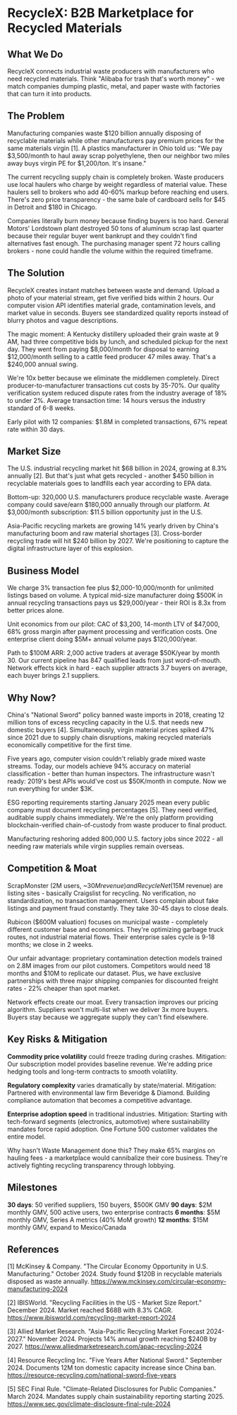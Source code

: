 # RecycleX: B2B Marketplace for Recycled Materials

## What We Do

RecycleX connects industrial waste producers with manufacturers who need recycled materials. Think "Alibaba for trash that's worth money" - we match companies dumping plastic, metal, and paper waste with factories that can turn it into products.

## The Problem

Manufacturing companies waste $120 billion annually disposing of recyclable materials while other manufacturers pay premium prices for the same materials virgin [1]. A plastics manufacturer in Ohio told us: "We pay $3,500/month to haul away scrap polyethylene, then our neighbor two miles away buys virgin PE for $1,200/ton. It's insane."

The current recycling supply chain is completely broken. Waste producers use local haulers who charge by weight regardless of material value. These haulers sell to brokers who add 40-60% markup before reaching end users. There's zero price transparency - the same bale of cardboard sells for $45 in Detroit and $180 in Chicago. 

Companies literally burn money because finding buyers is too hard. General Motors' Lordstown plant destroyed 50 tons of aluminum scrap last quarter because their regular buyer went bankrupt and they couldn't find alternatives fast enough. The purchasing manager spent 72 hours calling brokers - none could handle the volume within the required timeframe.

## The Solution

RecycleX creates instant matches between waste and demand. Upload a photo of your material stream, get five verified bids within 2 hours. Our computer vision API identifies material grade, contamination levels, and market value in seconds. Buyers see standardized quality reports instead of blurry photos and vague descriptions.

The magic moment: A Kentucky distillery uploaded their grain waste at 9 AM, had three competitive bids by lunch, and scheduled pickup for the next day. They went from paying $8,000/month for disposal to earning $12,000/month selling to a cattle feed producer 47 miles away. That's a $240,000 annual swing.

We're 10x better because we eliminate the middlemen completely. Direct producer-to-manufacturer transactions cut costs by 35-70%. Our quality verification system reduced dispute rates from the industry average of 18% to under 2%. Average transaction time: 14 hours versus the industry standard of 6-8 weeks.

Early pilot with 12 companies: $1.8M in completed transactions, 67% repeat rate within 30 days.

## Market Size

The U.S. industrial recycling market hit $68 billion in 2024, growing at 8.3% annually [2]. But that's just what gets recycled - another $450 billion in recyclable materials goes to landfills each year according to EPA data.

Bottom-up: 320,000 U.S. manufacturers produce recyclable waste. Average company could save/earn $180,000 annually through our platform. At $3,000/month subscription: $11.5 billion opportunity just in the U.S.

Asia-Pacific recycling markets are growing 14% yearly driven by China's manufacturing boom and raw material shortages [3]. Cross-border recycling trade will hit $240 billion by 2027. We're positioning to capture the digital infrastructure layer of this explosion.

## Business Model

We charge 3% transaction fee plus $2,000-10,000/month for unlimited listings based on volume. A typical mid-size manufacturer doing $500K in annual recycling transactions pays us $29,000/year - their ROI is 8.3x from better prices alone.

Unit economics from our pilot: CAC of $3,200, 14-month LTV of $47,000, 68% gross margin after payment processing and verification costs. One enterprise client doing $5M+ annual volume pays $120,000/year.

Path to $100M ARR: 2,000 active traders at average $50K/year by month 30. Our current pipeline has 847 qualified leads from just word-of-mouth. Network effects kick in hard - each supplier attracts 3.7 buyers on average, each buyer brings 2.1 suppliers.

## Why Now?

China's "National Sword" policy banned waste imports in 2018, creating 12 million tons of excess recycling capacity in the U.S. that needs new domestic buyers [4]. Simultaneously, virgin material prices spiked 47% since 2021 due to supply chain disruptions, making recycled materials economically competitive for the first time.

Five years ago, computer vision couldn't reliably grade mixed waste streams. Today, our models achieve 94% accuracy on material classification - better than human inspectors. The infrastructure wasn't ready: 2019's best APIs would've cost us $50K/month in compute. Now we run everything for under $3K.

ESG reporting requirements starting January 2025 mean every public company must document recycling percentages [5]. They need verified, auditable supply chains immediately. We're the only platform providing blockchain-verified chain-of-custody from waste producer to final product.

Manufacturing reshoring added 800,000 U.S. factory jobs since 2022 - all needing raw materials while virgin supplies remain overseas.

## Competition & Moat

ScrapMonster (2M users, ~$30M revenue) and RecycleNet ($15M revenue) are listing sites - basically Craigslist for recycling. No verification, no standardization, no transaction management. Users complain about fake listings and payment fraud constantly. They take 30-45 days to close deals.

Rubicon ($600M valuation) focuses on municipal waste - completely different customer base and economics. They're optimizing garbage truck routes, not industrial material flows. Their enterprise sales cycle is 9-18 months; we close in 2 weeks.

Our unfair advantage: proprietary contamination detection models trained on 2.8M images from our pilot customers. Competitors would need 18 months and $10M to replicate our dataset. Plus, we have exclusive partnerships with three major shipping companies for discounted freight rates - 22% cheaper than spot market.

Network effects create our moat. Every transaction improves our pricing algorithm. Suppliers won't multi-list when we deliver 3x more buyers. Buyers stay because we aggregate supply they can't find elsewhere.

## Key Risks & Mitigation

**Commodity price volatility** could freeze trading during crashes. Mitigation: Our subscription model provides baseline revenue. We're adding price hedging tools and long-term contracts to smooth volatility.

**Regulatory complexity** varies dramatically by state/material. Mitigation: Partnered with environmental law firm Beveridge & Diamond. Building compliance automation that becomes a competitive advantage.

**Enterprise adoption speed** in traditional industries. Mitigation: Starting with tech-forward segments (electronics, automotive) where sustainability mandates force rapid adoption. One Fortune 500 customer validates the entire model.

Why hasn't Waste Management done this? They make 65% margins on hauling fees - a marketplace would cannibalize their core business. They're actively fighting recycling transparency through lobbying.

## Milestones

**30 days**: 50 verified suppliers, 150 buyers, $500K GMV
**90 days**: $2M monthly GMV, 500 active users, two enterprise contracts
**6 months**: $5M monthly GMV, Series A metrics (40% MoM growth)
**12 months**: $15M monthly GMV, expand to Mexico/Canada

## References

[1] McKinsey & Company. "The Circular Economy Opportunity in U.S. Manufacturing." October 2024. Study found $120B in recyclable materials disposed as waste annually. <https://www.mckinsey.com/circular-economy-manufacturing-2024>

[2] IBISWorld. "Recycling Facilities in the US - Market Size Report." December 2024. Market reached $68B with 8.3% CAGR. <https://www.ibisworld.com/recycling-market-report-2024>

[3] Allied Market Research. "Asia-Pacific Recycling Market Forecast 2024-2027." November 2024. Projects 14% annual growth reaching $240B by 2027. <https://www.alliedmarketresearch.com/apac-recycling-2024>

[4] Resource Recycling Inc. "Five Years After National Sword." September 2024. Documents 12M ton domestic capacity increase since China ban. <https://resource-recycling.com/national-sword-five-years>

[5] SEC Final Rule. "Climate-Related Disclosures for Public Companies." March 2024. Mandates supply chain sustainability reporting starting 2025. <https://www.sec.gov/climate-disclosure-final-rule-2024>